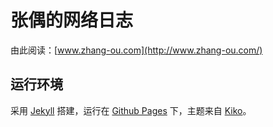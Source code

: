 # 张偶的网络日志

由此阅读：[www.zhang-ou.com](http://www.zhang-ou.com/)

## 运行环境

采用 [Jekyll](http://jekyllrb.com) 搭建，运行在 [Github Pages](https://pages.github.com/) 下，主题来自 [Kiko](http://github.com/gfjaru/Kiko)。